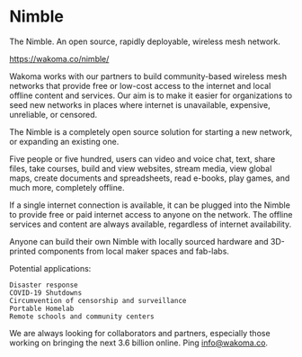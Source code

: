 # Nimble
The Nimble.  An open source, rapidly deployable, wireless mesh network. 

https://wakoma.co/nimble/


Wakoma works with our partners to build community-based wireless mesh networks that provide free or low-cost access to the internet and local offline content and services. Our aim is to make it easier for organizations to seed new networks in places where internet is unavailable, expensive, unreliable, or censored.

The Nimble is a completely open source solution for starting a new network, or expanding an existing one. 

Five people or five hundred, users can video and voice chat, text, share files, take courses, build and view websites, stream media, view global maps, create documents and spreadsheets, read e-books, play games, and much more, completely offline.

If a single internet connection is available, it can be plugged into the Nimble to provide free or paid internet access to anyone on the network.  The offline services and content are always available, regardless of internet availability.

Anyone can build their own Nimble with locally sourced hardware and 3D-printed components from local maker spaces and fab-labs.

Potential applications:

    Disaster response
    COVID-19 Shutdowns
    Circumvention of censorship and surveillance
    Portable Homelab
    Remote schools and community centers

 

We are always looking for collaborators and partners, especially those working on bringing the next 3.6 billion online. Ping info@wakoma.co.






